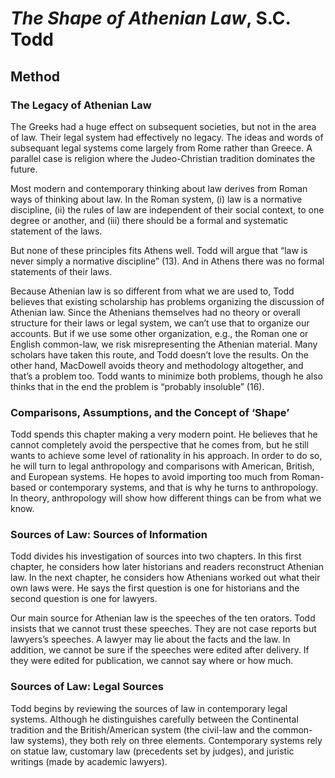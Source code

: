 # *The Shape of Athenian Law*, S.C. Todd

## Method

### The Legacy of Athenian Law

The Greeks had a huge effect on subsequent societies, but not in the area of law. Their legal system had effectively no legacy. The ideas and words of subsequant legal systems come largely from Rome rather than Greece. A parallel case is religion where the Judeo-Christian tradition dominates the future.

Most modern and contemporary thinking about law derives from Roman ways of thinking about law. In the Roman system, (i) law is a normative discipline, (ii) the rules of law are independent of their social context, to one degree or another, and (iii) there should be a formal and systematic statement of the laws.

But none of these principles fits Athens well. Todd will argue that “law is never simply a normative discipline” (13). And in Athens there was no formal statements of their laws.

Because Athenian law is so different from what we are used to, Todd believes that existing scholarship has problems organizing the discussion of Athenian law. Since the Athenians themselves had no theory or overall structure for their laws or legal system, we can’t use that to organize our accounts. But if we use some other organization, e.g., the Roman one or English common-law, we risk misrepresenting the Athenian material. Many scholars have taken this route, and Todd doesn’t love the results. On the other hand, MacDowell avoids theory and methodology altogether, and that’s a problem too. Todd wants to minimize both problems, though he also thinks that in the end the problem is “probably insoluble” (16).

### Comparisons, Assumptions, and the Concept of ‘Shape’

Todd spends this chapter making a very modern point. He believes that he cannot completely avoid the perspective that he comes from, but he still wants to achieve some level of rationality in his approach. In order to do so, he will turn to legal anthropology and comparisons with American, British, and European systems. He hopes to avoid importing too much from Roman-based or contemporary systems, and that is why he turns to anthropology. In theory, anthropology will show how different things can be from what we know.

### Sources of Law: Sources of Information

Todd divides his investigation of sources into two chapters. In this first chapter, he considers how later historians and readers reconstruct Athenian law. In the next chapter, he considers how Athenians worked out what their own laws were. He says the first question is one for historians and the second question is one for lawyers.

Our main source for Athenian law is the speeches of the ten orators. Todd insists that we cannot trust these speeches. They are not case reports but lawyers’s speeches. A lawyer may lie about the facts and the law. In addition, we cannot be sure if the speeches were edited after delivery. If they were edited for publication, we cannot say where or how much.

### Sources of Law: Legal Sources

Todd begins by reviewing the sources of law in contemporary legal systems. Although he distinguishes carefully between the Continental tradition and the British/American system (the civil-law and the common-law systems), they both rely on three elements. Contemporary systems rely on statue law, customary law (precedents set by judges), and juristic writings (made by academic lawyers).

